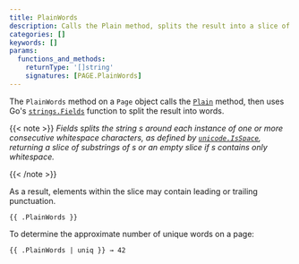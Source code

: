 ```yaml
---
title: PlainWords
description: Calls the Plain method, splits the result into a slice of words, and returns the slice.
categories: []
keywords: []
params:
  functions_and_methods:
    returnType: '[]string'
    signatures: [PAGE.PlainWords]
---
```


The `PlainWords` method on a `Page` object calls the [`Plain`] method, then uses Go's [`strings.Fields`] function to split the result into words.

{{< note >}}
_Fields splits the string s around each instance of one or more consecutive whitespace characters, as defined by [`unicode.IsSpace`], returning a slice of substrings of s or an empty slice if s contains only whitespace._

[`unicode.IsSpace`]: https://pkg.go.dev/unicode#IsSpace
{{< /note >}}

As a result, elements within the slice may contain leading or trailing punctuation.

```go-html-template
{{ .PlainWords }}
```

To determine the approximate number of unique words on a page:

```go-html-template
{{ .PlainWords | uniq }} → 42
```

[`Plain`]: /methods/page/plain/
[`strings.Fields`]: https://pkg.go.dev/strings#Fields
